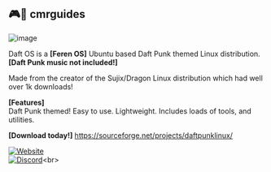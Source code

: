## 🎮🎉 cmrguides</br>
![image](https://avatars.githubusercontent.com/u/158375375?s=128&v=4)

Daft OS is a **[Feren OS]** Ubuntu based Daft Punk themed Linux distribution.<br>
**[Daft Punk music not included!]**

Made from the creator of the Sujix/Dragon Linux distribution which had well over 1k downloads!</br>

**[Features]**</br>
Daft Punk themed!
Easy to use.
Lightweight.
Includes loads of tools, and utilities.</br>

**[Download today!]**
https://sourceforge.net/projects/daftpunklinux/</br>

[![Website](https://tinyurl.com/bdffr5tr)](https://home.venith.net)<br>
[![Discord](https://tinyurl.com/3b9s4sz7)](https://gg.gg/venith_)<br>
